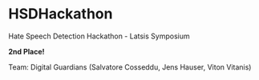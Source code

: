 # HSDHackathon
Hate Speech Detection Hackathon - Latsis Symposium

**2nd Place!**

Team: Digital Guardians (Salvatore Cosseddu, Jens Hauser, Viton Vitanis)

